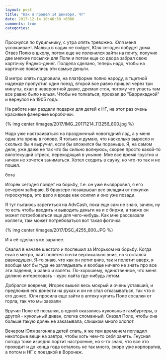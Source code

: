 ```yaml
---
layout: post
title: "Как я провёл 14 декабря, Чт"
date: 2017-12-14 10:46:50 +0300
comments: true
categories: 
---
```

Проснулся по будильнику, с утра опять тревожно. Юля меня успокаивает. Малыш в садик не пойдет, Юля сегодня побудет дома. Отвез Полю в школу, потом еще не поленился зайти на почту, получил две мелкие посылки для Поли и потом еще со двора забрал свою карточку Яндекс-денег. Полдела сделано, теперь надо, чтобы на карточке появились эти самые деньги.

В метро опять подловили, на платформе полно народу, в тщетной надежде пропустил один поезд, второй все равно пришел через три минуты, ехал в невероятной давке, дремал стоя, потому что упасть там все равно было нельзя. Чтобы не толкаться, проехал до "Баррикадной" и вернулся на 1905 года.

На работе нам раздали подарки для детей к НГ, на этот раз очень красивые фанерные коробочки. 

{% img center /images/2017/IMG_20171214_113256_800.jpg %}

Надо уже настраиваться на праздничный новогодний лад, а у меня одна эта хрень в голове. Я только и думаю, что насколько выросло и сколько бы я выручил, если бы вложился бы пораньше. Я, на самом деле, уже даже не так что бы сильно волнуюсь, скорее просто какой-то вялотекущий стресс, переходящий в уныние. Мне все время грустно и ничем не хочется заниматься. Хотел сходить в сауну, но что-то так и не пошел.

бота

Игорёк сегодня пойдет на борьбу, т.е. он уже выздоровел, я его вечером забираю. В браузере позакрывал все вкладки от покупки гироскутера, это дело я вроде как осилил и оно уже позади.

Я тут пытаюсь зарегиться на AdvCash, пока еще сам не знаю, зачем, ну то есть чтобы вводить и выводить деньги на и с биржи, а также он может потребоваться еще для чего-нибудь. Как мне рассказали коллеги, там может потребоваться вот такая фоточка

{% img center /images/2017/DSC_4255_800.JPG %}

И я её сделал уже заранее.

Свалил в начале шестого и поспешил за Игорьком на борьбу. Когда ехал в метро, лайт полетел почти вертикально вниз, но я остался равнодушен. Я-то знаю, что как он летит вниз, так и полетит вверх, я вообще мог бы туда не заглядывать и вообще ничего не знать про все эти падения, а равно и взлёты. По-хорошему, единственное, что меня должно интересовать - курс лайта где-нибудь летом.

Добрался вовремя, Игорек вышел весь мокрый и очень уставший, и предложил его донести на руках и он не стал отказываться, так что я его донес. Юля просила еще зайти в аптеку купить Поле сосалки от горла, так что мы заехали 

Вручил Поле её посылки, в одной оказались кукольные гамбургеры, в другой - кукольный диван, слегка сломанный. Сказал Поле, чтобы она больше такую дрянь не заказывала, слишком много хлопот. 

Вечером Юля загоняла детей спать, я же тем временем погладил некоторые вещи на завтра, чтобы хоть чем-то себя занять. Гнусная погода тоже изрядно портит настроение, но я-то знаю, что все это проходит и до конца года осталось не так много, скоро уже корпоратив, а потом и НГ с поездкой в Воронеж.